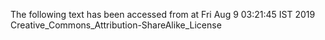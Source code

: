 The following text has been accessed from at Fri Aug 9 03:21:45 IST 2019
Creative_Commons_Attribution-ShareAlike_License
